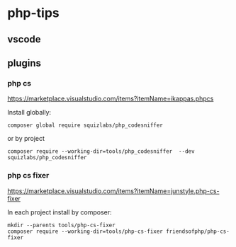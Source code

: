 # php-tips

## vscode

## plugins

### php cs
https://marketplace.visualstudio.com/items?itemName=ikappas.phpcs

Install globally:
```
composer global require squizlabs/php_codesniffer
```

or by project

```
composer require --working-dir=tools/php_codesniffer  --dev squizlabs/php_codesniffer

``` 

### php cs fixer
https://marketplace.visualstudio.com/items?itemName=junstyle.php-cs-fixer

In each project install by composer:
```
mkdir --parents tools/php-cs-fixer
composer require --working-dir=tools/php-cs-fixer friendsofphp/php-cs-fixer
```
